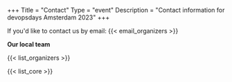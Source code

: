 +++
Title = "Contact"
Type = "event"
Description = "Contact information for devopsdays Amsterdam 2023"
+++

If you'd like to contact us by email: {{< email_organizers >}}

**Our local team**

{{< list_organizers >}}


{{< list_core >}}
